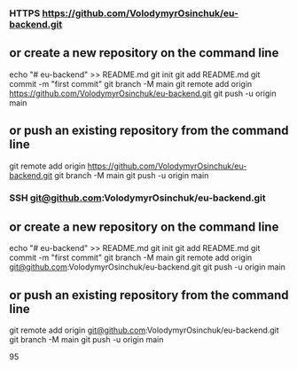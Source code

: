 ### HTTPS https://github.com/VolodymyrOsinchuk/eu-backend.git

## or create a new repository on the command line

echo "# eu-backend" >> README.md
git init
git add README.md
git commit -m "first commit"
git branch -M main
git remote add origin https://github.com/VolodymyrOsinchuk/eu-backend.git
git push -u origin main

## or push an existing repository from the command line

git remote add origin https://github.com/VolodymyrOsinchuk/eu-backend.git
git branch -M main
git push -u origin main

### SSH git@github.com:VolodymyrOsinchuk/eu-backend.git

## or create a new repository on the command line

echo "# eu-backend" >> README.md
git init
git add README.md
git commit -m "first commit"
git branch -M main
git remote add origin git@github.com:VolodymyrOsinchuk/eu-backend.git
git push -u origin main

## or push an existing repository from the command line

git remote add origin git@github.com:VolodymyrOsinchuk/eu-backend.git
git branch -M main
git push -u origin main

95
